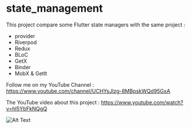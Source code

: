 # state_management

This project compare some Flutter state managers with the same project :
- provider
- Riverpod
- Redux
- BLoC
- GetX
- Binder
- MobX & GetIt

Follow me on my YouTube Channel : https://www.youtube.com/channel/UCHYsJlzg-8MBpskWQd95GxA

The YouTube video about this project : https://www.youtube.com/watch?v=hl5YbFkNQgQ

![Alt Text](https://github.com/dsilvera/flutter_state_manager/blob/main/demo/demo.gif)
